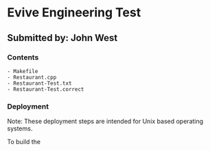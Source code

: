 # Evive Engineering Test

## Submitted by: John West

### Contents
```
- Makefile
- Restaurant.cpp
- Restaurant-Test.txt
- Restaurant-Test.correct
```

### Deployment
Note: These deployment steps are intended for Unix based operating systems.

To build the 
